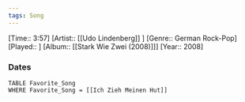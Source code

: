 ```yaml
---
tags: Song  
---
```

[Time:: 3:57]
[Artist:: [[Udo Lindenberg]] ]
[Genre:: German Rock-Pop]
[Played:: ]
[Album:: [[Stark Wie Zwei (2008)]]]
[Year:: 2008]
### Dates
````dataview
TABLE Favorite_Song
WHERE Favorite_Song = [[Ich Zieh Meinen Hut]]
````
